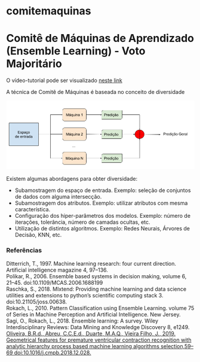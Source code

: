 # comitemaquinas
<h1>Comitê de Máquinas de Aprendizado (Ensemble Learning) - Voto Majoritário</h1>
<p>O vídeo-tutorial pode ser visualizado <a href="https://www.youtube.com/watch?v=41yF29X8QTA">neste link</a></p>
<p>A técnica de Comitê de Máquinas é baseada no conceito de diversidade</p>

<img src="img/ComiteMaquinasGeral.png">

<p>Existem algumas abordagens para obter diversidade:</p>
<ul>
<li>Subamostragem do espaço de entrada. Exemplo: seleção de conjuntos de dados com alguma intersecção.</li>
<li>Subamostragem dos atributos. Exemplo: utilizar atributos com mesma característica.</li>
<li>Configuração dos hiper-parâmetros dos modelos. Exemplo: número de iterações, tolerância, número de camadas ocultas, etc.</li>
<li>Utilização de distintos algoritmos. Exemplo: Redes Neurais, Árvores de Decisão, KNN, etc.</li>
</ul>

<h3>Referências</h3>
Ditterrich, T., 1997. Machine learning research: four current direction. Artificial intelligence magazine 4, 97–136.<br>
Polikar, R., 2006. Ensemble based systems in decision making, volume 6, 21–45. doi:10.1109/MCAS.2006.1688199<br>
Raschka, S., 2018. Mlxtend: Providing machine learning and data science utilities and extensions to python’s scientific computing stack 3. doi:10.21105/joss.00638.<br>
Rokach, L., 2010. Pattern Classification using Ensemble Learning. volume 75 of Series in Machine Perception and Artificial Intelligence. New Jersey.<br>
Sagi, O., Rokach, L., 2018. Ensemble learning: A survey. Wiley Interdisciplinary Reviews: Data Mining and Knowledge Discovery 8, e1249.<br>
<a href="https://www.sciencedirect.com/science/article/abs/pii/S0169260718312434">Oliveira, B.R.d., Abreu, C.C.E.d., Duarte, M.A.Q., Vieira Filho, J., 2019. Geometrical features for premature ventricular contraction recognition with analytic hierarchy process based machine learning algorithms selection,59–69 doi:10.1016/j.cmpb.2018.12.028.</a><br>

